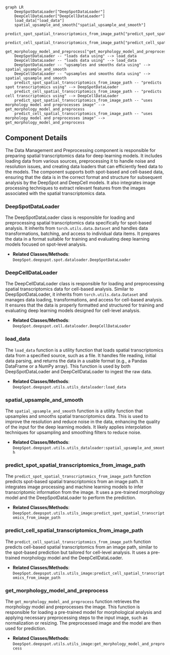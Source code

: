 ```mermaid
graph LR
    DeepSpotDataLoader["DeepSpotDataLoader"]
    DeepCellDataLoader["DeepCellDataLoader"]
    load_data["load_data"]
    spatial_upsample_and_smooth["spatial_upsample_and_smooth"]
    predict_spot_spatial_transcriptomics_from_image_path["predict_spot_spatial_transcriptomics_from_image_path"]
    predict_cell_spatial_transcriptomics_from_image_path["predict_cell_spatial_transcriptomics_from_image_path"]
    get_morphology_model_and_preprocess["get_morphology_model_and_preprocess"]
    DeepSpotDataLoader -- "loads data using" --> load_data
    DeepCellDataLoader -- "loads data using" --> load_data
    DeepSpotDataLoader -- "upsamples and smooths data using" --> spatial_upsample_and_smooth
    DeepCellDataLoader -- "upsamples and smooths data using" --> spatial_upsample_and_smooth
    predict_spot_spatial_transcriptomics_from_image_path -- "predicts spot transcriptomics using" --> DeepSpotDataLoader
    predict_cell_spatial_transcriptomics_from_image_path -- "predicts cell transcriptomics using" --> DeepCellDataLoader
    predict_spot_spatial_transcriptomics_from_image_path -- "uses morphology model and preprocesses image" --> get_morphology_model_and_preprocess
    predict_cell_spatial_transcriptomics_from_image_path -- "uses morphology model and preprocesses image" --> get_morphology_model_and_preprocess
```

## Component Details

The Data Management and Preprocessing component is responsible for preparing spatial transcriptomics data for deep learning models. It includes loading data from various sources, preprocessing it to handle noise and resolution issues, and creating data loaders that can efficiently feed data to the models. The component supports both spot-based and cell-based data, ensuring that the data is in the correct format and structure for subsequent analysis by the DeepSpot and DeepCell models. It also integrates image processing techniques to extract relevant features from the images associated with the spatial transcriptomics data.

### DeepSpotDataLoader
The DeepSpotDataLoader class is responsible for loading and preprocessing spatial transcriptomics data specifically for spot-based analysis. It inherits from `torch.utils.data.Dataset` and handles data transformations, batching, and access to individual data items. It prepares the data in a format suitable for training and evaluating deep learning models focused on spot-level analysis.
- **Related Classes/Methods**: `DeepSpot.deepspot.spot.dataloader.DeepSpotDataLoader`

### DeepCellDataLoader
The DeepCellDataLoader class is responsible for loading and preprocessing spatial transcriptomics data for cell-based analysis. Similar to DeepSpotDataLoader, it inherits from `torch.utils.data.Dataset` and manages data loading, transformations, and access for cell-based analysis. It ensures that the data is properly formatted and structured for training and evaluating deep learning models designed for cell-level analysis.
- **Related Classes/Methods**: `DeepSpot.deepspot.cell.dataloader.DeepCellDataLoader`

### load_data
The `load_data` function is a utility function that loads spatial transcriptomics data from a specified source, such as a file. It handles file reading, initial data parsing, and returns the data in a usable format (e.g., a Pandas DataFrame or a NumPy array). This function is used by both DeepSpotDataLoader and DeepCellDataLoader to ingest the raw data.
- **Related Classes/Methods**: `DeepSpot.deepspot.utils.utils_dataloader:load_data`

### spatial_upsample_and_smooth
The `spatial_upsample_and_smooth` function is a utility function that upsamples and smooths spatial transcriptomics data. This is used to improve the resolution and reduce noise in the data, enhancing the quality of the input for the deep learning models. It likely applies interpolation techniques for upsampling and smoothing filters to reduce noise.
- **Related Classes/Methods**: `DeepSpot.deepspot.utils.utils_dataloader:spatial_upsample_and_smooth`

### predict_spot_spatial_transcriptomics_from_image_path
The `predict_spot_spatial_transcriptomics_from_image_path` function predicts spot-based spatial transcriptomics from an image path. It integrates image processing and machine learning models to infer transcriptomic information from the image. It uses a pre-trained morphology model and the DeepSpotDataLoader to perform the prediction.
- **Related Classes/Methods**: `DeepSpot.deepspot.utils.utils_image:predict_spot_spatial_transcriptomics_from_image_path`

### predict_cell_spatial_transcriptomics_from_image_path
The `predict_cell_spatial_transcriptomics_from_image_path` function predicts cell-based spatial transcriptomics from an image path, similar to the spot-based prediction but tailored for cell-level analysis. It uses a pre-trained morphology model and the DeepCellDataLoader.
- **Related Classes/Methods**: `DeepSpot.deepspot.utils.utils_image:predict_cell_spatial_transcriptomics_from_image_path`

### get_morphology_model_and_preprocess
The `get_morphology_model_and_preprocess` function retrieves the morphology model and preprocesses the image. This function is responsible for loading a pre-trained model for morphological analysis and applying necessary preprocessing steps to the input image, such as normalization or resizing. The preprocessed image and the model are then used for prediction.
- **Related Classes/Methods**: `DeepSpot.deepspot.utils.utils_image:get_morphology_model_and_preprocess`

